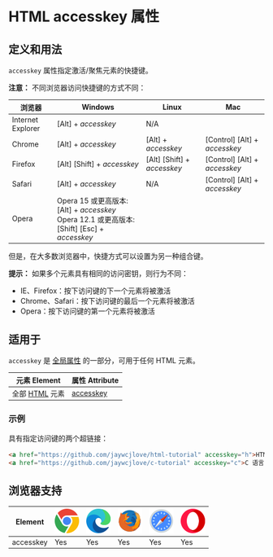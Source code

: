 HTML accesskey 属性
===

## 定义和用法

`accesskey` 属性指定激活/聚焦元素的快捷键。

**注意：** 不同浏览器访问快捷键的方式不同：

| 浏览器 | Windows | Linux | Mac |
| ----- | ----- | ----- | ----- |
| Internet Explorer | \[Alt] + *accesskey* | N/A | |
| Chrome            | \[Alt] + *accesskey* | \[Alt] + *accesskey* | \[Control] \[Alt] + *accesskey* |
| Firefox           | \[Alt] \[Shift] + *accesskey* | \[Alt] \[Shift] + *accesskey* | \[Control] \[Alt] + *accesskey* |
| Safari            | \[Alt] + *accesskey* | N/A                           | \[Control] \[Alt] + *accesskey* |
| Opera             | Opera 15 或更高版本: \[Alt] + *accesskey* <br>Opera 12.1 或更高版本: \[Shift] \[Esc] + *accesskey* | | |
<!--rehype:style=width: 100%; display: inline-table;-->

但是，在大多数浏览器中，快捷方式可以设置为另一种组合键。

**提示：** 如果多个元素具有相同的访问密钥，则行为不同：

* IE、Firefox：按下访问键的下一个元素将被激活
* Chrome、Safari：按下访问键的最后一个元素将被激活
* Opera：按下访问键的第一个元素将被激活

## 适用于

`accesskey` 是 [全局属性](../reference/standardattributes.md) 的一部分，可用于任何 HTML 元素。

| 元素 Element | 属性 Attribute |
| ----- | ----- |
| 全部 [HTML](../tags/README.md) 元素 | [accesskey](./global/accesskey.md) |
<!--rehype:style=width: 100%; display: inline-table;-->

### 示例

具有指定访问键的两个超链接：

```html idoc:preview:iframe
<a href="https://github.com/jaywcjlove/html-tutorial" accesskey="h">HTML5</a><br>
<a href="https://github.com/jaywcjlove/c-tutorial" accesskey="c">C 语言</a>
```

## 浏览器支持

| Element | ![chrome][1] | ![edge][2] | ![firefox][3] | ![safari][4] | ![opera][5] |
| ------- | --- | --- | --- | --- | --- |
| accesskey | Yes | Yes | Yes | Yes | Yes |
<!--rehype:style=width: 100%; display: inline-table;-->


[1]: ../assets/chrome.svg
[2]: ../assets/edge.svg
[3]: ../assets/firefox.svg
[4]: ../assets/safari.svg
[5]: ../assets/opera.svg
